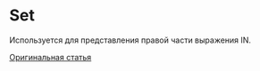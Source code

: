 # Set

Используется для представления правой части выражения IN.

[Оригинальная статья](https://clickhouse.yandex/docs/ru/data_types/special_data_types/set/) <!--hide-->
